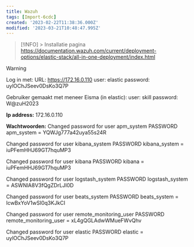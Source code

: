 ```yaml
---
title: Wazuh
tags: [Import-6cdc]
created: '2023-02-22T11:38:36.000Z'
modified: '2023-03-21T10:48:47.995Z'
---
```


> [!INFO] >
> Installatie pagina https://documentation.wazuh.com/current/deployment-options/elastic-stack/all-in-one-deployment/index.html

> [!WARNING] 
> Log in met:
> URL: https://172.16.0.110
> user: elastic
> password: uylOChJSeev0DsKo3Q7P
> 
> Gebruiker gemaakt met meneer Eisma (in elastic):
> user: skill
> password: W@zuH2023


**Ip address:** 
172.16.0.110

**Wachtwoorden:**
Changed password for user apm_system
PASSWORD apm_system = YQWJg777a42uya55s24R

Changed password for user kibana_system
PASSWORD kibana_system = iuPFemHHJ69GT7hquMP3

Changed password for user kibana
PASSWORD kibana = iuPFemHHJ69GT7hquMP3

Changed password for user logstash_system
PASSWORD logstash_system = ASWNlA8V3fQgZDrLJI0D

Changed password for user beats_system
PASSWORD beats_system = IcwBxYoV1wSI0q3KJkCI

Changed password for user remote_monitoring_user
PASSWORD remote_monitoring_user = xL4gQGLAdwWMueFWvQhv

Changed password for user elastic
PASSWORD elastic = uylOChJSeev0DsKo3Q7P
